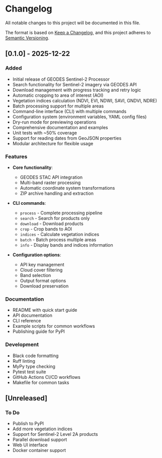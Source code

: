 # Changelog

All notable changes to this project will be documented in this file.

The format is based on [Keep a Changelog](https://keepachangelog.com/en/1.0.0/),
and this project adheres to [Semantic Versioning](https://semver.org/spec/v2.0.0.html).


## [0.1.0] - 2025-12-22

### Added
- Initial release of GEODES Sentinel-2 Processor
- Search functionality for Sentinel-2 imagery via GEODES API
- Download management with progress tracking and retry logic
- Automatic cropping to area of interest (AOI)
- Vegetation indices calculation (NDVI, EVI, NDWI, SAVI, GNDVI, NDRE)
- Batch processing support for multiple areas
- Command-line interface (CLI) with multiple commands
- Configuration system (environment variables, YAML config files)
- Dry-run mode for previewing operations
- Comprehensive documentation and examples
- Unit tests with ~50% coverage
- Support for reading dates from GeoJSON properties
- Modular architecture for flexible usage

### Features
- **Core functionality**:
  - GEODES STAC API integration
  - Multi-band raster processing
  - Automatic coordinate system transformations
  - ZIP archive handling and extraction

- **CLI commands**:
  - `process` - Complete processing pipeline
  - `search` - Search for products only
  - `download` - Download products
  - `crop` - Crop bands to AOI
  - `indices` - Calculate vegetation indices
  - `batch` - Batch process multiple areas
  - `info` - Display bands and indices information

- **Configuration options**:
  - API key management
  - Cloud cover filtering
  - Band selection
  - Output format options
  - Download preservation

### Documentation
- README with quick start guide
- API documentation
- CLI reference
- Example scripts for common workflows
- Publishing guide for PyPI

### Development
- Black code formatting
- Ruff linting
- MyPy type checking
- Pytest test suite
- GitHub Actions CI/CD workflows
- Makefile for common tasks

## [Unreleased]

### To Do
- Publish to PyPI
- Add more vegetation indices
- Support for Sentinel-2 Level 2A products
- Parallel download support
- Web UI interface
- Docker container support